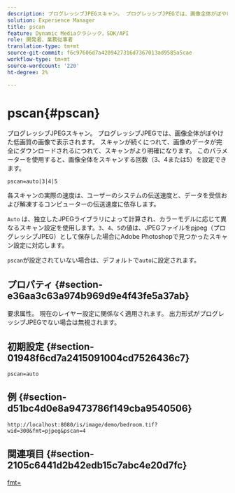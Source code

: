 ```yaml
---
description: プログレッシブJPEGスキャン。 プログレッシブJPEGでは、画像全体がぼやけた低画質の画像で表示されます。 スキャンが続くにつれて、画像のデータが完全にダウンロードされるにつれて、スキャンがより明確になります。 このパラメーターを使用すると、画像全体をスキャンする回数（3、4または5）を設定できます。
solution: Experience Manager
title: pscan
feature: Dynamic Mediaクラシック，SDK/API
role: 開発者、業務従事者
translation-type: tm+mt
source-git-commit: f6c97606d7a4209427316d7367013ad9585a5cae
workflow-type: tm+mt
source-wordcount: '220'
ht-degree: 2%

---
```



# pscan{#pscan}

プログレッシブJPEGスキャン。 プログレッシブJPEGでは、画像全体がぼやけた低画質の画像で表示されます。 スキャンが続くにつれて、画像のデータが完全にダウンロードされるにつれて、スキャンがより明確になります。 このパラメーターを使用すると、画像全体をスキャンする回数（3、4または5）を設定できます。

`pscan=auto|3|4|5`

各スキャンの実際の速度は、ユーザーのシステムの伝送速度と、データを受信および解凍するコンピューターの伝送速度に依存します。

`Auto` は、独立したJPEGライブラリによって計算され、カラーモデルに応じて異なるスキャン設定を使用します。`3`、`4`、`5`の値は、JPEGファイルをpjpeg（プログレッシブJPEG）として保存した場合にAdobe Photoshopで見つかったスキャン設定に対応します。

`pscan`が設定されていない場合は、デフォルトで`auto`に設定されます。

## プロパティ {#section-e36aa3c63a974b969d9e4f43fe5a37ab}

要求属性。 現在のレイヤー設定に関係なく適用されます。 出力形式がプログレッシブJPEGでない場合は無視されます。

## 初期設定 {#section-01948f6cd7a2415091004cd7526436c7}

`pscan=auto`

## 例 {#section-d51bc4d0e8a9473786f149cba9540506}

`http://localhost:8080/is/image/demo/bedroom.tif?wid=300&fmt=pjpeg&pscan=4`

## 関連項目 {#section-2105c6441d2b42edb15c7abc4e20d7fc}

[fmt=](../../../../../is-api/http-ref/image-serving-api-ref/c-http-protocol-reference/c-command-reference/r-is-http-fmt.md#reference-cdf10043423b45ba9fe15157fb3ae37a)
